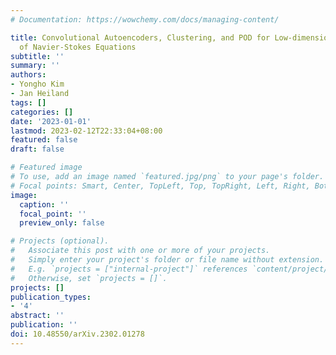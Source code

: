 ```yaml
---
# Documentation: https://wowchemy.com/docs/managing-content/

title: Convolutional Autoencoders, Clustering, and POD for Low-dimensional Parametrization
  of Navier-Stokes Equations
subtitle: ''
summary: ''
authors:
- Yongho Kim
- Jan Heiland
tags: []
categories: []
date: '2023-01-01'
lastmod: 2023-02-12T22:33:04+08:00
featured: false
draft: false

# Featured image
# To use, add an image named `featured.jpg/png` to your page's folder.
# Focal points: Smart, Center, TopLeft, Top, TopRight, Left, Right, BottomLeft, Bottom, BottomRight.
image:
  caption: ''
  focal_point: ''
  preview_only: false

# Projects (optional).
#   Associate this post with one or more of your projects.
#   Simply enter your project's folder or file name without extension.
#   E.g. `projects = ["internal-project"]` references `content/project/deep-learning/index.md`.
#   Otherwise, set `projects = []`.
projects: []
publication_types:
- '4'
abstract: ''
publication: ''
doi: 10.48550/arXiv.2302.01278
---
```

